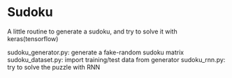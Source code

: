 # Sudoku
A little routine to generate a sudoku, and try to solve it with keras(tensorflow)

sudoku_generator.py: generate a fake-random sudoku matrix
sudoku_dataset.py: import training/test data from generator
sudoku_rnn.py: try to solve the puzzle with RNN
